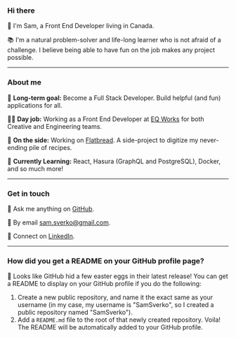 ### Hi there

👋 I'm Sam, a Front End Developer living in Canada.

📚 I'm a natural problem-solver and life-long learner who is not afraid of a challenge. I believe being able to have fun on the job makes any project possible.

---

### About me

🌟 **Long-term goal:** Become a Full Stack Developer. Build helpful (and fun) applications for all.

👨‍💻 **Day job:** Working as a Front End Developer at [EQ Works](https://www.eqworks.com/) for both Creative and Engineering teams.

🔭 **On the side:** Working on [Flatbread](https://github.com/SamSverko/flatbread). A side-project to digitize my never-ending pile of recipes.

🌱 **Currently Learning:** React, Hasura (GraphQL and PostgreSQL), Docker, and so much more!

---

### Get in touch

💬 Ask me anything on [GitHub](https://github.com/SamSverko/ama).

💌 By email [sam.sverko@gmail.com](mailto:sam.sverko@gmail.com).

🔗 Connect on [LinkedIn](https://www.linkedin.com/in/samsverko/).

---

### How did you get a README on your GitHub profile page?

🥚 Looks like GitHub hid a few easter eggs in their latest release! You can get a README to display on your GitHub profile if you do the following:

1. Create a new public repository, and name it the exact same as your username (in my case, my username is "SamSverko", so I created a public repository named "SamSverko").
2. Add a `README.md` file to the root of that newly created repository. Voila! The README will be automatically added to your GitHub profile.
